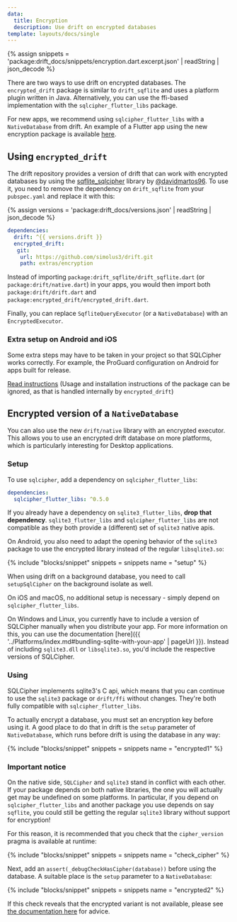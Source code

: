 ```yaml
---
data:
  title: Encryption
  description: Use drift on encrypted databases
template: layouts/docs/single
---
```


{% assign snippets = 'package:drift_docs/snippets/encryption.dart.excerpt.json' | readString | json_decode %}

There are two ways to use drift on encrypted databases.
The `encrypted_drift` package is similar to `drift_sqflite` and uses a platform plugin written in
Java.
Alternatively, you can use the ffi-based implementation with the `sqlcipher_flutter_libs` package.

For new apps, we recommend using `sqlcipher_flutter_libs` with a `NativeDatabase`
from drift.
An example of a Flutter app using the new encryption package is available
[here](https://github.com/simolus3/drift/tree/develop/examples/encryption).

## Using `encrypted_drift`

The drift repository provides a version of drift that can work with encrypted databases by using the
[sqflite_sqlcipher](https://pub.dev/packages/sqflite_sqlcipher) library
by [@davidmartos96](https://github.com/davidmartos96). To use it, you need to
remove the dependency on `drift_sqflite` from your `pubspec.yaml` and replace it
with this:

{% assign versions = 'package:drift_docs/versions.json' | readString | json_decode %}

```yaml
dependencies:
  drift: ^{{ versions.drift }}
  encrypted_drift:
   git:
    url: https://github.com/simolus3/drift.git
    path: extras/encryption
```

Instead of importing `package:drift_sqflite/drift_sqflite.dart` (or `package:drift/native.dart`) in your apps, 
you would then import both `package:drift/drift.dart` and `package:encrypted_drift/encrypted_drift.dart`.

Finally, you can replace `SqfliteQueryExecutor` (or a `NativeDatabase`) with an `EncryptedExecutor`.

### Extra setup on Android and iOS

Some extra steps may have to be taken in your project so that SQLCipher works correctly. For example, the ProGuard configuration on Android for apps built for release.

[Read instructions](https://pub.dev/packages/sqflite_sqlcipher) (Usage and installation instructions of the package can be ignored, as that is handled internally by `encrypted_drift`)

## Encrypted version of a `NativeDatabase`

You can also use the new `drift/native` library with an encrypted executor.
This allows you to use an encrypted drift database on more platforms, which is particularly
interesting for Desktop applications.

### Setup

To use `sqlcipher`, add a dependency on `sqlcipher_flutter_libs`:

```yaml
dependencies:
  sqlcipher_flutter_libs: ^0.5.0
```

If you already have a dependency on `sqlite3_flutter_libs`, __drop that dependency__.
`sqlite3_flutter_libs` and `sqlcipher_flutter_libs` are not compatible
as they both provide a (different) set of `sqlite3` native apis.

On Android, you also need to adapt the opening behavior of the `sqlite3` package to use the encrypted library instead
of the regular `libsqlite3.so`:

{% include "blocks/snippet" snippets = snippets name = "setup" %}

When using drift on a background database, you need to call `setupSqlCipher` on the background isolate
as well.

On iOS and macOS, no additional setup is necessary - simply depend on `sqlcipher_flutter_libs`.

On Windows and Linux, you currently have to include a version of SQLCipher manually when you distribute
your app.
For more information on this, you can use the documentation [here]({{ '../Platforms/index.md#bundling-sqlite-with-your-app' | pageUrl }}).
Instead of including `sqlite3.dll` or `libsqlite3.so`, you'd include the respective versions
of SQLCipher.

### Using

SQLCipher implements sqlite3's C api, which means that you can continue to use the `sqlite3` package
or `drift/ffi` without changes. They're both fully compatible with `sqlcipher_flutter_libs`.

To actually encrypt a database, you must set an encryption key before using it.
A good place to do that in drift is the `setup` parameter of `NativeDatabase`, which runs before drift
is using the database in any way:

{% include "blocks/snippet" snippets = snippets name = "encrypted1" %}

### Important notice

On the native side, `SQLCipher` and `sqlite3` stand in conflict with each other.
If your package depends on both native libraries, the one you will actually get may be undefined on some platforms.
In particular, if you depend on `sqlcipher_flutter_libs` and another package you use depends on say `sqflite`,
you could still be getting the regular `sqlite3` library without support for encryption!

For this reason, it is recommended that you check that the `cipher_version` pragma is available at runtime:

{% include "blocks/snippet" snippets = snippets name = "check_cipher" %}

Next, add an `assert(_debugCheckHasCipher(database))` before using the database. A suitable place is the
`setup` parameter to a `NativeDatabase`:

{% include "blocks/snippet" snippets = snippets name = "encrypted2" %}

If this check reveals that the encrypted variant is not available, please see [the documentation here](https://github.com/simolus3/sqlite3.dart/tree/master/sqlcipher_flutter_libs#incompatibilities-with-sqlite3-on-ios-and-macos) for advice.
